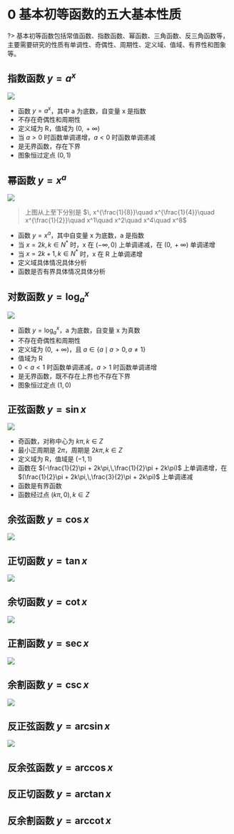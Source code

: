 # 0 基本初等函数的五大基本性质

?> 基本初等函数包括常值函数、指数函数、幂函数、三角函数、反三角函数等，主要需要研究的性质有单调性、奇偶性、周期性、定义域、值域、有界性和图象等。

## 指数函数 $y=a^x$

![](0-1.png)

- 函数 $y=a^x$，其中 a 为底数，自变量 x 是指数
- 不存在奇偶性和周期性
- 定义域为 R，值域为 $(0,\,+\infty)$
- 当 $a > 0$ 时函数单调递增，$a < 0$ 时函数单调递减
- 是无界函数，存在下界
- 图象恒过定点 $(0,\,1)$

## 幂函数 $y=x^a$

![](0-2.png)

> 上图从上至下分别是 $\, x^{\frac{1}{8}}\quad x^{\frac{1}{4}}\quad x^{\frac{1}{2}}\quad x^1\quad x^2\quad x^4\quad x^8$

- 函数 $y=x^a$，其中自变量 x 为底数，a 是指数
- 当 $x=2k,\, k \in N^*$ 时，x 在 $(-\infty,\,0)$ 上单调递减，在 $(0,\,+\infty)$ 单调递增
- 当 $x=2k+1,\, k \in N^*$ 时，x 在 R 上单调递增
- 定义域具体情况具体分析
- 函数是否有界具体情况具体分析

## 对数函数 $y={\log_a}^x$

![](0-3.png)

- 函数 $y={\log_a}^x$，a 为底数，自变量 x 为真数
- 不存在奇偶性和周期性
- 定义域为 ${(0,\,+\infty)}$，且 $a\in \lbrace a \mid a > 0,\, a \not= 1 \rbrace$
- 值域为 R
- $0 < a < 1$ 时函数单调递减，$a > 1$ 时函数单调递增
- 是无界函数，既不存在上界也不存在下界
- 图象恒过定点 $(1,\,0)$

## 正弦函数 $y=\sin x$

![](0-4.png)

- 奇函数，对称中心为 $k \pi,\, k \in Z$
- 最小正周期是 $2 \pi$，周期是 $2k \pi,\, k \in Z$
- 定义域为 R，值域是 $(-1,\,1)$
- 函数在 $(-\frac{1}{2}\pi + 2k\pi,\,\frac{1}{2}\pi + 2k\pi)$ 上单调递增，在 $(\frac{1}{2}\pi + 2k\pi,\,\frac{3}{2}\pi + 2k\pi)$ 上单调递减
- 函数是有界函数
- 函数经过点 $(k \pi,\,0),\,k \in Z$

## 余弦函数 $y=\cos x$

![](0-5.png)

## 正切函数 $y=\tan x$

![](0-6.png)

## 余切函数 $y=\cot x$

![](0-7.png)

## 正割函数 $y=\sec x$

![](0-8.png)

## 余割函数 $y=\csc x$

![](0-9.png)

## 反正弦函数 $y=\arcsin x$

![](0-10.png)

## 反余弦函数 $y=\arccos x$

## 反正切函数 $y=\arctan x$

## 反余割函数 $y=\mathrm{arccot}\,x$

